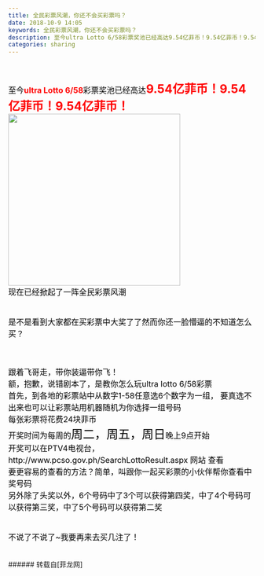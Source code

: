 ```yaml
---
title: 全民彩票风潮，你还不会买彩票吗？
date: 2018-10-9 14:05
keywords: 全民彩票风潮，你还不会买彩票吗？
description: 至今ultra Lotto 6/58彩票奖池已经高达9.54亿菲币！9.54亿菲币！9.54亿菲币！现在已经掀起了一阵全民彩票风潮是不是看到大家都在买彩票中大奖了了然而你还一脸懵逼的不知道怎么买？跟着飞哥走，带你装逼带你飞！额，抱歉，说错剧本了，是教你怎么玩ultra lotto 6/58彩票首先，到各地的彩票站中从数字1-58任意选6个数字为一组， 要真选不出来也可以让彩票站用机器随机为你选择一组号码每张彩票将花费24块菲币开奖时间为每周的周二，周五，周日晚上9点开始开奖可以在PTV4电视台，http://www.pcso.gov.ph/SearchLottoResult.aspx 网站 查看要更容易的查看的方法？简单，叫跟你一起买彩票的小伙伴帮你查看中奖号码另外除了头奖以外，6个号码中了3个可以获得第四奖，中了4个号码可以获得第三奖，中了5个号码可以获得第二奖不说了不说了~我要再来去买几注了！
categories: sharing
---
```

<td class="t_f" id="postmessage_1980970">

<br/>
<br/>
<font size="3"><font color="#000">至今</font></font><font color="#ff0000"><font size="3"><strong>ultra Lotto 6/58</strong></font></font><font size="3"><font color="#000">彩票奖池已经高达</font></font><font size="5"><font color="#ff0000"><strong>9.54亿</strong><strong>菲币！</strong><strong>9.54亿</strong><strong>菲币！</strong><strong>9.54亿</strong><strong>菲币！</strong></font></font>

<img aid="960163" class="zoom" data-cf-modified-07629e74f602352d3c5e41ef-="" file="data/attachment/forum/201810/09/180511fhk2fr44e2alhrzk.gif" id="aimg_960163" inpost="1" onclick="" onmouseover="" src="http://www.flw.ph/data/attachment/forum/201810/09/180511fhk2fr44e2alhrzk.gif" width="350" zoomfile="data/attachment/forum/201810/09/180511fhk2fr44e2alhrzk.gif"/>


<br/>
<font size="3"><font color="#000000">现在已经掀起了一阵全民彩票风潮</font></font><br/>
<font size="3"><font color="#000000"><br/>
</font></font><br/>
<font size="3"><font color="#000000">是不是看到大家都在买彩票中大奖了了然而你还一脸懵逼的不知道怎么买？</font></font><br/>
<br/>
<font size="3"><font color="#000000"><br/>
</font></font><br/>
<font size="3"><font color="#000000">跟着飞哥走，带你装逼带你飞！</font></font><br/>
<font size="3"><font color="#000000">额，抱歉，说错剧本了，是教你怎么玩ultra lotto 6/58彩票</font></font><br/>
<font size="3"><font color="#000000"><img alt="" border="0" class="zoom" data-cf-modified-07629e74f602352d3c5e41ef-="" file="https://www.jiuwa.net/tuku/20170831/PyeOK1qK.gif" id="aimg_Ky9mx" lazyloadthumb="1" onclick="" onmouseover="" src="https://www.jiuwa.net/tuku/20170831/PyeOK1qK.gif"/></font></font><br/>
<font size="3"><font color="#000000">首先，到各地的彩票站中从数字1-58任意选6个数字为一组， 要真选不出来也可以让彩票站用机器随机为你选择一组号码</font></font><br/>
<font size="3"><font color="#000000">每张彩票将花费24块菲币</font></font><br/>
<font color="#000000"><font size="3">开奖时间为每周的</font><font size="5">周二，周五，周日</font><font size="3">晚上9点开始</font></font><br/>
<font size="3"><font color="#000000">开奖可以在PTV4电视台，http://www.pcso.gov.ph/SearchLottoResult.aspx 网站 查看</font></font><br/>
<font size="3"><font color="#000000">要更容易的查看的方法？简单，叫跟你一起买彩票的小伙伴帮你查看中奖号码</font></font><br/>
<font size="3"><font color="#000000"><img alt="" border="0" class="zoom" data-cf-modified-07629e74f602352d3c5e41ef-="" file="https://www.jiuwa.net/tuku/20170913/TofDQCOr.gif" id="aimg_bEg44" lazyloadthumb="1" onclick="" onmouseover="" src="https://www.jiuwa.net/tuku/20170913/TofDQCOr.gif"/></font></font><br/>
<font size="3"><font color="#000000">另外除了头奖以外，6个号码中了3个可以获得第四奖，中了4个号码可以获得第三奖，中了5个号码可以获得第二奖</font></font><br/>
<font size="3"><font color="#000000"><br/>
</font></font><br/>
<font size="3"><font color="#000000">不说了不说了~我要再来去买几注了！</font></font><br/>
<img alt="" border="0" class="zoom" data-cf-modified-07629e74f602352d3c5e41ef-="" file="https://img.zcool.cn/community/013d0b5a94cceba80121923141893d.gif" id="aimg_Vt87o" lazyloadthumb="1" onclick="" onmouseover="" src="https://img.zcool.cn/community/013d0b5a94cceba80121923141893d.gif"/><br/>
<br/>
<br/>
</td>
###### 转载自[菲龙网]